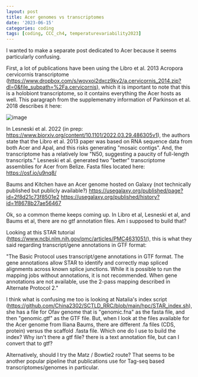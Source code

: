 ```yaml
---
layout: post
title: Acer genomes vs transcriptomes
date: '2023-06-15'
categories: coding
tags: [coding, CCC_ch4, temperaturevariability2023]
---
```


I wanted to make a separate post dedicated to Acer because it seems particularly confusing. 

First, a lot of publications have been using the Libro et al. 2013 Acropora cervicornis transcriptome (https://www.dropbox.com/s/wovxoi2dxcz9kv2/a.cervicornis_2014.zip?dl=0&file_subpath=%2Fa.cervicornis), which it is important to note that this is a holobiont transcriptome, so it contains everything the Acer hosts as well. This paragraph from the supplemenatry information of Parkinson et al. 2018 describes it here: 


![image](https://github.com/ademerlis/ademerlis.github.io/assets/56000927/19aa9b58-24cf-4d30-8d7a-f80d57ec0337)


In Lesneski et al. 2022 (in prep: https://www.biorxiv.org/content/10.1101/2022.03.29.486305v1), the authors state that the Libro et al. 2013 paper was based on RNA sequence data from both Acer and Apal, and this risks generating "mosaic contigs". And, the transcriptome has a relatively low "N50, suggesting a paucity of full-length transcripts." Lesneski et al. generated two "better" transcriptome assemblies for Acer from Belize. Fasta files located here: https://osf.io/u9nq8/

Baums and Kitchen have an Acer genome hosted on Galaxy (not technically published but publicly available?) 
https://usegalaxy.org/published/page?id=2f8d21c73f8501e2
https://usegalaxy.org/published/history?id=1f8678b27ae56467


Ok, so a common theme keeps coming up. In Libro et al, Lesneski et al, and Baums et al, there are no gtf annotation files. Am i supposed to build that? 

Looking at this STAR tutorial (https://www.ncbi.nlm.nih.gov/pmc/articles/PMC4631051/), this is what they said regarding transcript/gene annotations in GTF format:

"The Basic Protocol uses transcript/gene annotations in GTF format. The gene annotations allow STAR to identify and correctly map spliced alignments across known splice junctions. While it is possible to run the mapping jobs without annotations, it is not recommended. When gene annotations are not available, use the 2-pass mapping described in Alternate Protocol 2."

I think what is confusing me too is looking at Natalia's index script (https://github.com/China2302/SCTLD_RRC/blob/main/hpc/STAR_index.sh), she has a file for Ofav genome that is "genomic.fna" as the fasta file, and then "genomic.gtf" as the GTF file. But, when I look at the files available for the Acer genome from Iliana Baums, there are different .fa files (CDS, protein) versus the scaffold .fasta file. Which one do I use to build the index? Why isn't there a gtf file? there is a text annotation file, but can I convert that to gtf?

Alternatively, should I try the Matz / Bowtie2 route? That seems to be another popular pipeline that publications use for Tag-seq based transcriptomes/genomes in particular. 


